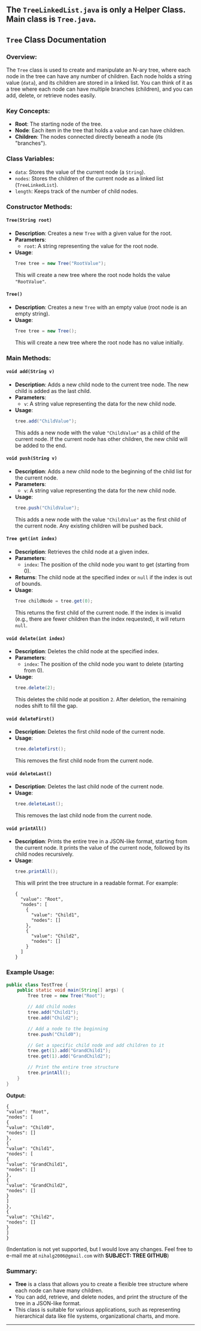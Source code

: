 The `TreeLinkedList.java` is only a Helper Class. Main class is `Tree.java`.
---

## `Tree` Class Documentation

### Overview:
The `Tree` class is used to create and manipulate an N-ary tree, where each node in the tree can have any number of children. Each node holds a string value (`data`), and its children are stored in a linked list. You can think of it as a tree where each node can have multiple branches (children), and you can add, delete, or retrieve nodes easily.

### Key Concepts:
- **Root**: The starting node of the tree.
- **Node**: Each item in the tree that holds a value and can have children.
- **Children**: The nodes connected directly beneath a node (its "branches").

### Class Variables:
- `data`: Stores the value of the current node (a `String`).
- `nodes`: Stores the children of the current node as a linked list (`TreeLinkedList`).
- `length`: Keeps track of the number of child nodes.

### Constructor Methods:

#### `Tree(String root)`
- **Description**: Creates a new `Tree` with a given value for the root.
- **Parameters**: 
  - `root`: A string representing the value for the root node.
- **Usage**: 
  ```java
  Tree tree = new Tree("RootValue");
  ```
  This will create a new tree where the root node holds the value `"RootValue"`.

#### `Tree()`
- **Description**: Creates a new `Tree` with an empty value (root node is an empty string).
- **Usage**: 
  ```java
  Tree tree = new Tree();
  ```
  This will create a new tree where the root node has no value initially.

### Main Methods:

#### `void add(String v)`
- **Description**: Adds a new child node to the current tree node. The new child is added as the last child.
- **Parameters**: 
  - `v`: A string value representing the data for the new child node.
- **Usage**: 
  ```java
  tree.add("ChildValue");
  ```
  This adds a new node with the value `"ChildValue"` as a child of the current node. If the current node has other children, the new child will be added to the end.

#### `void push(String v)`
- **Description**: Adds a new child node to the beginning of the child list for the current node.
- **Parameters**: 
  - `v`: A string value representing the data for the new child node.
- **Usage**: 
  ```java
  tree.push("ChildValue");
  ```
  This adds a new node with the value `"ChildValue"` as the first child of the current node. Any existing children will be pushed back.

#### `Tree get(int index)`
- **Description**: Retrieves the child node at a given index.
- **Parameters**: 
  - `index`: The position of the child node you want to get (starting from 0).
- **Returns**: The child node at the specified index or `null` if the index is out of bounds.
- **Usage**: 
  ```java
  Tree childNode = tree.get(0);
  ```
  This returns the first child of the current node. If the index is invalid (e.g., there are fewer children than the index requested), it will return `null`.

#### `void delete(int index)`
- **Description**: Deletes the child node at the specified index.
- **Parameters**: 
  - `index`: The position of the child node you want to delete (starting from 0).
- **Usage**: 
  ```java
  tree.delete(2);
  ```
  This deletes the child node at position `2`. After deletion, the remaining nodes shift to fill the gap.

#### `void deleteFirst()`
- **Description**: Deletes the first child node of the current node.
- **Usage**: 
  ```java
  tree.deleteFirst();
  ```
  This removes the first child node from the current node.

#### `void deleteLast()`
- **Description**: Deletes the last child node of the current node.
- **Usage**: 
  ```java
  tree.deleteLast();
  ```
  This removes the last child node from the current node.

#### `void printAll()`
- **Description**: Prints the entire tree in a JSON-like format, starting from the current node. It prints the value of the current node, followed by its child nodes recursively.
- **Usage**: 
  ```java
  tree.printAll();
  ```
  This will print the tree structure in a readable format. For example:
  ```
  {
    "value": "Root",
    "nodes": [
      {
        "value": "Child1",
        "nodes": []
      },
      {
        "value": "Child2",
        "nodes": []
      }
    ]
  }
  ```

### Example Usage:
```java
public class TestTree {
    public static void main(String[] args) {
        Tree tree = new Tree("Root");

        // Add child nodes
        tree.add("Child1");
        tree.add("Child2");

        // Add a node to the beginning
        tree.push("Child0");

        // Get a specific child node and add children to it
        tree.get(1).add("GrandChild1");
        tree.get(1).add("GrandChild2");

        // Print the entire tree structure
        tree.printAll();
    }
}
```
**Output:**
```
{
"value": "Root",
"nodes": [
{
"value": "Child0",
"nodes": []
},
{
"value": "Child1",
"nodes": [
{
"value": "GrandChild1",
"nodes": []
},
{
"value": "GrandChild2",
"nodes": []
}
]
},
{
"value": "Child2",
"nodes": []
}
]
}
```
(Indentation is not yet supported, but I would love any changes. Feel free to e-mail me at `nihalg2006@gmail.com` with **SUBJECT: TREE GITHUB**)
### Summary:
- **Tree** is a class that allows you to create a flexible tree structure where each node can have many children.
- You can add, retrieve, and delete nodes, and print the structure of the tree in a JSON-like format.
- This class is suitable for various applications, such as representing hierarchical data like file systems, organizational charts, and more.

---
